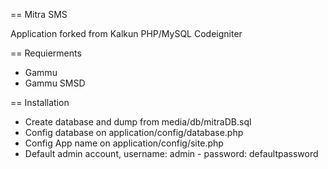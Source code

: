== Mitra SMS

Application forked from Kalkun 
PHP/MySQL Codeigniter

== Requierments
* Gammu
* Gammu SMSD

== Installation
* Create database and dump from media/db/mitraDB.sql
* Config database on application/config/database.php
* Config App name on application/config/site.php
* Default admin account, username: admin - password: defaultpassword